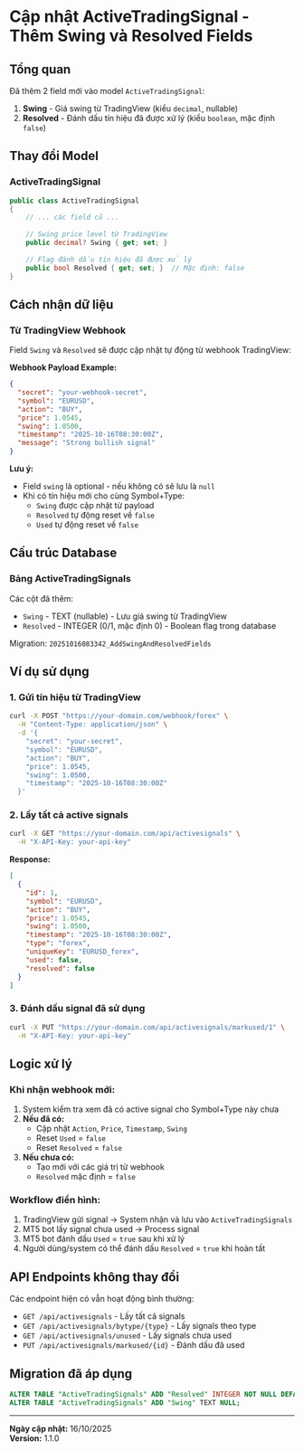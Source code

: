 # Cập nhật ActiveTradingSignal - Thêm Swing và Resolved Fields

## Tổng quan

Đã thêm 2 field mới vào model `ActiveTradingSignal`:

1. **Swing** - Giá swing từ TradingView (kiểu `decimal`, nullable)
2. **Resolved** - Đánh dấu tín hiệu đã được xử lý (kiểu `boolean`, mặc định `false`)

## Thay đổi Model

### ActiveTradingSignal

```csharp
public class ActiveTradingSignal
{
    // ... các field cũ ...
    
    // Swing price level từ TradingView
    public decimal? Swing { get; set; }
    
    // Flag đánh dấu tín hiệu đã được xử lý
    public bool Resolved { get; set; }  // Mặc định: false
}
```

## Cách nhận dữ liệu

### Từ TradingView Webhook

Field `Swing` và `Resolved` sẽ được cập nhật tự động từ webhook TradingView:

**Webhook Payload Example:**
```json
{
  "secret": "your-webhook-secret",
  "symbol": "EURUSD",
  "action": "BUY",
  "price": 1.0545,
  "swing": 1.0500,
  "timestamp": "2025-10-16T08:30:00Z",
  "message": "Strong bullish signal"
}
```

**Lưu ý:**
- Field `swing` là optional - nếu không có sẽ lưu là `null`
- Khi có tín hiệu mới cho cùng Symbol+Type:
  - `Swing` được cập nhật từ payload
  - `Resolved` tự động reset về `false`
  - `Used` tự động reset về `false`

## Cấu trúc Database

### Bảng ActiveTradingSignals

Các cột đã thêm:
- `Swing` - TEXT (nullable) - Lưu giá swing từ TradingView
- `Resolved` - INTEGER (0/1, mặc định 0) - Boolean flag trong database

Migration: `20251016083342_AddSwingAndResolvedFields`

## Ví dụ sử dụng

### 1. Gửi tín hiệu từ TradingView

```bash
curl -X POST "https://your-domain.com/webhook/forex" \
  -H "Content-Type: application/json" \
  -d '{
    "secret": "your-secret",
    "symbol": "EURUSD",
    "action": "BUY",
    "price": 1.0545,
    "swing": 1.0500,
    "timestamp": "2025-10-16T08:30:00Z"
  }'
```

### 2. Lấy tất cả active signals

```bash
curl -X GET "https://your-domain.com/api/activesignals" \
  -H "X-API-Key: your-api-key"
```

**Response:**
```json
[
  {
    "id": 1,
    "symbol": "EURUSD",
    "action": "BUY",
    "price": 1.0545,
    "swing": 1.0500,
    "timestamp": "2025-10-16T08:30:00Z",
    "type": "forex",
    "uniqueKey": "EURUSD_forex",
    "used": false,
    "resolved": false
  }
]
```

### 3. Đánh dấu signal đã sử dụng

```bash
curl -X PUT "https://your-domain.com/api/activesignals/markused/1" \
  -H "X-API-Key: your-api-key"
```

## Logic xử lý

### Khi nhận webhook mới:

1. System kiểm tra xem đã có active signal cho Symbol+Type này chưa
2. **Nếu đã có:**
   - Cập nhật `Action`, `Price`, `Timestamp`, `Swing`
   - Reset `Used` = `false`
   - Reset `Resolved` = `false`
3. **Nếu chưa có:**
   - Tạo mới với các giá trị từ webhook
   - `Resolved` mặc định = `false`

### Workflow điển hình:

1. TradingView gửi signal → System nhận và lưu vào `ActiveTradingSignals`
2. MT5 bot lấy signal chưa used → Process signal
3. MT5 bot đánh dấu `Used` = `true` sau khi xử lý
4. Người dùng/system có thể đánh dấu `Resolved` = `true` khi hoàn tất

## API Endpoints không thay đổi

Các endpoint hiện có vẫn hoạt động bình thường:
- `GET /api/activesignals` - Lấy tất cả signals
- `GET /api/activesignals/bytype/{type}` - Lấy signals theo type
- `GET /api/activesignals/unused` - Lấy signals chưa used
- `PUT /api/activesignals/markused/{id}` - Đánh dấu đã used

## Migration đã áp dụng

```sql
ALTER TABLE "ActiveTradingSignals" ADD "Resolved" INTEGER NOT NULL DEFAULT 0;
ALTER TABLE "ActiveTradingSignals" ADD "Swing" TEXT NULL;
```

---

**Ngày cập nhật:** 16/10/2025  
**Version:** 1.1.0
